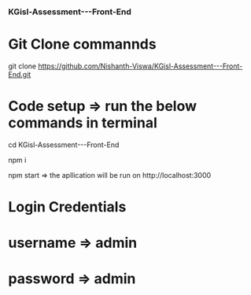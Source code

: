 ### KGisl-Assessment---Front-End

# Git Clone commannds

git clone https://github.com/Nishanth-Viswa/KGisl-Assessment---Front-End.git

# Code setup => run the below commands in terminal

cd KGisl-Assessment---Front-End

npm i 

npm start => the apllication will be run on http://localhost:3000

# Login Credentials
# username => admin
# password => admin
